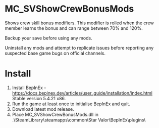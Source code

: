 # MC_SVShowCrewBonusMods
  
Shows crew skill bonus modifiers.  This modifier is rolled when the crew member learns the bonus and can range between 70% and 120%.
  
Backup your save before using any mods.  
  
Uninstall any mods and attempt to replicate issues before reporting any suspected base game bugs on official channels.  
  
Install  
=======  
1. Install BepInEx - https://docs.bepinex.dev/articles/user_guide/installation/index.html Stable version 5.4.21 x86.  
2. Run the game at least once to initialise BepInEx and quit.  
3. Download latest mod release.  
4. Place MC_SVShowCrewBonusMods.dll in .\SteamLibrary\steamapps\common\Star Valor\BepInEx\plugins\    

